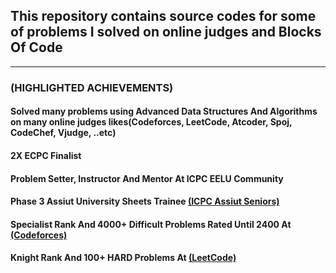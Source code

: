 <h2>This repository contains source codes for some of problems I solved on online judges and Blocks Of Code</h2>
<hr>
<h3>(HIGHLIGHTED ACHIEVEMENTS)</h3>
<h4>Solved many problems using Advanced Data Structures And Algorithms on many online judges likes(Codeforces, LeetCode, Atcoder, Spoj, CodeChef, Vjudge, ..etc)</h4>
<h4>2X ECPC Finalist</h4>
<h4>Problem Setter, Instructor And Mentor At ICPC EELU Community</h4>
<h4>Phase 3 Assiut University Sheets Trainee <a href="https://vjudge.net/group/assiut-seniors" target="_blank">(ICPC Assiut Seniors)</a></h4>
<h4>Specialist Rank And 4000+ Difficult Problems Rated Until 2400 At  <a href="https://codeforces.com/profile/Ahmed_Sayed-" target="_blank">(Codeforces)</a></h4>
<h4>Knight Rank And 100+ HARD Problems At <a href="https://leetcode.com/u/AhmedSayed1/" target="_blank">(LeetCode)</a></h4>
